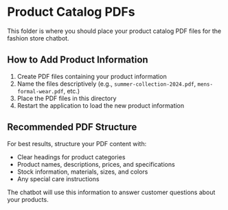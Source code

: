 # Product Catalog PDFs

This folder is where you should place your product catalog PDF files for the fashion store chatbot.

## How to Add Product Information

1. Create PDF files containing your product information
2. Name the files descriptively (e.g., `summer-collection-2024.pdf`, `mens-formal-wear.pdf`, etc.)
3. Place the PDF files in this directory
4. Restart the application to load the new product information

## Recommended PDF Structure

For best results, structure your PDF content with:

- Clear headings for product categories
- Product names, descriptions, prices, and specifications
- Stock information, materials, sizes, and colors
- Any special care instructions

The chatbot will use this information to answer customer questions about your products. 